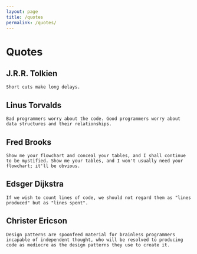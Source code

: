 ```yaml
---
layout: page
title: /quotes
permalink: /quotes/
---
```


# Quotes

## J.R.R. Tolkien
```Short cuts make long delays.```

## Linus Torvalds
```Bad programmers worry about the code. Good programmers worry about data structures and their relationships.```

## Fred Brooks
```Show me your flowchart and conceal your tables, and I shall continue to be mystified. Show me your tables, and I won't usually need your flowchart; it'll be obvious.```

## Edsger Dijkstra
```If we wish to count lines of code, we should not regard them as "lines produced" but as "lines spent".```

## Christer Ericson
```Design patterns are spoonfeed material for brainless programmers incapable of independent thought, who will be resolved to producing code as mediocre as the design patterns they use to create it.```
